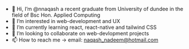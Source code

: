 - 👋 Hi, I’m @nnaqash a recent graduate from University of dundee in the field of Bsc Hon. Applied Computing
- 👀 I’m interested in web-development and UX
- 🌱 I’m currently learning react, react-native and tailwind CSS
- 💞️ I’m looking to collaborate on web-devlopment projects
- 📫 How to reach me -> email: naqash_nadeem@hotmail.com

<!---
nnaqash/nnaqash is a ✨ special ✨ repository because its `README.md` (this file) appears on your GitHub profile.
You can click the Preview link to take a look at your changes.
--->

